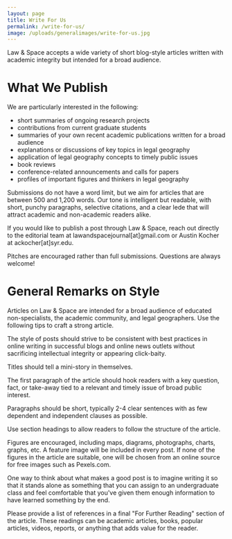 ```yaml
---
layout: page
title: Write For Us
permalink: /write-for-us/
image: /uploads/generalimages/write-for-us.jpg
---
```


Law & Space accepts a wide variety of short blog-style articles written with academic integrity but intended for a broad audience.

# What We Publish

We are particularly interested in the following: 
- short summaries of ongoing research projects 
- contributions from current graduate students
- summaries of your own recent academic publications written for a broad audience 
- explanations or discussions of key topics in legal geography
- application of legal geography concepts to timely public issues 
- book reviews
- conference-related announcements and calls for papers
- profiles of important figures and thinkers in legal geography

Submissions do not have a word limit, but we aim for articles that are between 500 and 1,200 words. Our tone is intelligent but readable, with short, punchy paragraphs, selective citations, and a clear lede that will attract academic and non-academic readers alike.

If you would like to publish a post through Law & Space, reach out directly to the editorial team at lawandspacejournal[at]gmail.com or Austin Kocher at ackocher[at]syr.edu. 

Pitches are encouraged rather than full submissions. Questions are always welcome!

# General Remarks on Style

Articles on Law & Space are intended for a broad audience of educated non-specialists, the academic community, and legal geographers. Use the following tips to craft a strong article.

The style of posts should strive to be consistent with best practices in online writing in successful blogs and online news outlets without sacrificing intellectual integrity or appearing click-baity.

Titles should tell a mini-story in themselves.

The first paragraph of the article should hook readers with a key question, fact, or take-away tied to a relevant and timely issue of broad public interest.

Paragraphs should be short, typically 2-4 clear sentences with as few dependent and independent clauses as possible.

Use section headings to allow readers to follow the structure of the article. 

Figures are encouraged, including maps, diagrams, photographs, charts, graphs, etc. A feature image will be included in every post. If none of the figures in the article are suitable, one will be chosen from an online source for free images such as Pexels.com.

One way to think about what makes a good post is to imagine writing it so that it stands alone as something that you can assign to an undergraduate class and feel comfortable that you've given them enough information to have learned something by the end.

Please provide a list of references in a final "For Further Reading" section of the article. These readings can be academic articles, books, popular articles, videos, reports, or anything that adds value for the reader.
